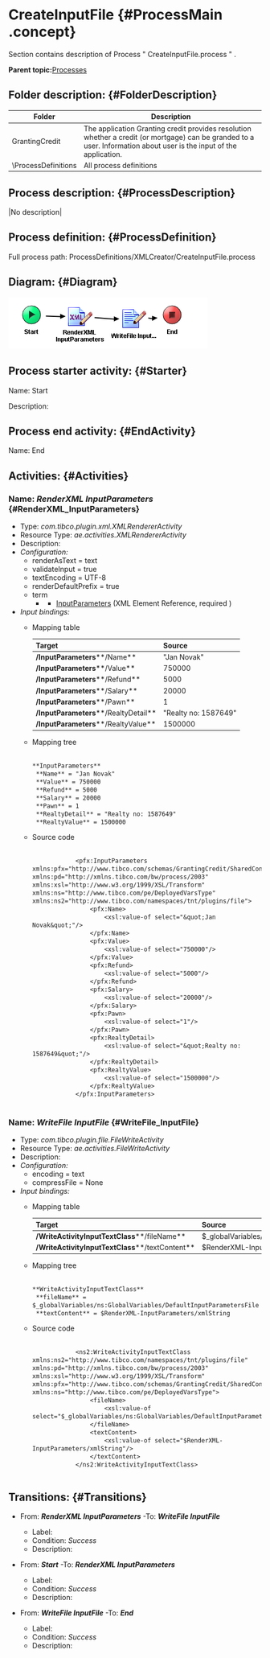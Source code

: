 # CreateInputFile {#ProcessMain .concept}

Section contains description of Process " CreateInputFile.process " .

**Parent topic:**[Processes](../../../../../../../modules/demo_Enterprise/dita/projects/GrantingCredit/common/process.md)

## Folder description: {#FolderDescription}

|Folder|Description|
|------|-----------|
|GrantingCredit|The application Granting credit provides resolution whether a credit \(or mortgage\) can be granded to a user. Information about user is the input of the application.|
|\\ProcessDefinitions|All process definitions|

## Process description: {#ProcessDescription}

|No description|

## Process definition: {#ProcessDefinition}

Full process path: ProcessDefinitions/XMLCreator/CreateInputFile.process

## Diagram: {#Diagram}

![](CreateInputFile.process.png)

## Process starter activity: {#Starter}

Name: Start

Description:

## Process end activity: {#EndActivity}

Name: End

## Activities: {#Activities}

### Name: ***RenderXML InputParameters*** {#RenderXML_InputParameters}

-   Type: *com.tibco.plugin.xml.XMLRendererActivity*
-   Resource Type: *ae.activities.XMLRendererActivity*
-   Description:
-   *Configuration:*
    -   renderAsText = text
    -   validateInput = true
    -   textEncoding = UTF-8
    -   renderDefaultPrefix = true
    -   term
        -   - [InputParameters](../../SharedResources/InputParametersXSD.xsd.md#) \(XML Element Reference, required \)
-   *Input bindings:*
    -   Mapping table

        |Target|Source|
        |------|------|
        |**/InputParameters****/Name**|"Jan Novak"|
        |**/InputParameters****/Value**|750000|
        |**/InputParameters****/Refund**|5000|
        |**/InputParameters****/Salary**|20000|
        |**/InputParameters****/Pawn**|1|
        |**/InputParameters****/RealtyDetail**|"Realty no: 1587649"|
        |**/InputParameters****/RealtyValue**|1500000|

    -   Mapping tree

        ```
        
        **InputParameters**
         **Name** = "Jan Novak"
         **Value** = 750000
         **Refund** = 5000
         **Salary** = 20000
         **Pawn** = 1
         **RealtyDetail** = "Realty no: 1587649"
         **RealtyValue** = 1500000
        ```

    -   Source code

        ```
        
                    <pfx:InputParameters xmlns:pfx="http://www.tibco.com/schemas/GrantingCredit/SharedConnections/Schema.xsd" xmlns:pd="http://xmlns.tibco.com/bw/process/2003" xmlns:xsl="http://www.w3.org/1999/XSL/Transform" xmlns:ns="http://www.tibco.com/pe/DeployedVarsType" xmlns:ns2="http://www.tibco.com/namespaces/tnt/plugins/file">
                        <pfx:Name>
                            <xsl:value-of select="&quot;Jan Novak&quot;"/>
                        </pfx:Name>
                        <pfx:Value>
                            <xsl:value-of select="750000"/>
                        </pfx:Value>
                        <pfx:Refund>
                            <xsl:value-of select="5000"/>
                        </pfx:Refund>
                        <pfx:Salary>
                            <xsl:value-of select="20000"/>
                        </pfx:Salary>
                        <pfx:Pawn>
                            <xsl:value-of select="1"/>
                        </pfx:Pawn>
                        <pfx:RealtyDetail>
                            <xsl:value-of select="&quot;Realty no: 1587649&quot;"/>
                        </pfx:RealtyDetail>
                        <pfx:RealtyValue>
                            <xsl:value-of select="1500000"/>
                        </pfx:RealtyValue>
                    </pfx:InputParameters>
                
        ```


### Name: ***WriteFile InputFile*** {#WriteFile_InputFile}

-   Type: *com.tibco.plugin.file.FileWriteActivity*
-   Resource Type: *ae.activities.FileWriteActivity*
-   Description:
-   *Configuration:*
    -   encoding = text
    -   compressFile = None
-   *Input bindings:*
    -   Mapping table

        |Target|Source|
        |------|------|
        |**/WriteActivityInputTextClass****/fileName**|$\_globalVariables/ns:GlobalVariables/DefaultInputParametersFile|
        |**/WriteActivityInputTextClass****/textContent**|$RenderXML-InputParameters/xmlString|

    -   Mapping tree

        ```
        
        **WriteActivityInputTextClass**
         **fileName** = $_globalVariables/ns:GlobalVariables/DefaultInputParametersFile
         **textContent** = $RenderXML-InputParameters/xmlString
        ```

    -   Source code

        ```
        
                    <ns2:WriteActivityInputTextClass xmlns:ns2="http://www.tibco.com/namespaces/tnt/plugins/file" xmlns:pd="http://xmlns.tibco.com/bw/process/2003" xmlns:xsl="http://www.w3.org/1999/XSL/Transform" xmlns:pfx="http://www.tibco.com/schemas/GrantingCredit/SharedConnections/Schema.xsd" xmlns:ns="http://www.tibco.com/pe/DeployedVarsType">
                        <fileName>
                            <xsl:value-of select="$_globalVariables/ns:GlobalVariables/DefaultInputParametersFile"/>
                        </fileName>
                        <textContent>
                            <xsl:value-of select="$RenderXML-InputParameters/xmlString"/>
                        </textContent>
                    </ns2:WriteActivityInputTextClass>
                
        ```


## Transitions: {#Transitions}

-   From: ***RenderXML InputParameters*** -To: ***WriteFile InputFile***
    -   Label:
    -   Condition: *Success*
    -   Description:

-   From: ***Start*** -To: ***RenderXML InputParameters***
    -   Label:
    -   Condition: *Success*
    -   Description:

-   From: ***WriteFile InputFile*** -To: ***End***
    -   Label:
    -   Condition: *Success*
    -   Description:

